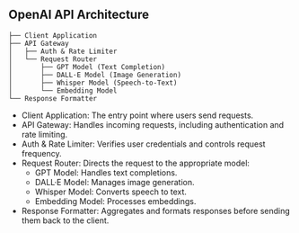 ## OpenAI API Architecture

```text
├── Client Application
├── API Gateway
│   ├── Auth & Rate Limiter
│   └── Request Router
│       ├── GPT Model (Text Completion)
│       ├── DALL·E Model (Image Generation)
│       ├── Whisper Model (Speech-to-Text)
│       └── Embedding Model
└── Response Formatter
```
- Client Application: The entry point where users send requests.
- API Gateway: Handles incoming requests, including authentication and rate limiting.
- Auth & Rate Limiter: Verifies user credentials and controls request frequency.
- Request Router: Directs the request to the appropriate model:
  - GPT Model: Handles text completions.
  - DALL·E Model: Manages image generation.
  - Whisper Model: Converts speech to text.
  - Embedding Model: Processes embeddings.
- Response Formatter: Aggregates and formats responses before sending them back to the client.
